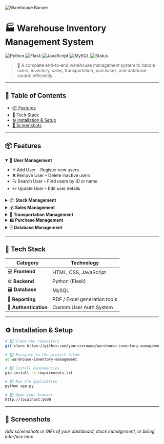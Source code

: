 ![Warehouse Banner](https://img.shields.io/badge/Warehouse_Inventory_Management_System-Optimized_for_Efficiency-blueviolet?style=for-the-badge&logo=github)

# 🏭 Warehouse Inventory Management System  

![Python](https://img.shields.io/badge/Python-3.10%2B-blue?logo=python&logoColor=white)
![Flask](https://img.shields.io/badge/Flask-Backend-black?logo=flask&logoColor=white)
![JavaScript](https://img.shields.io/badge/Frontend-JavaScript-yellow?logo=javascript&logoColor=black)
![MySQL](https://img.shields.io/badge/Database-MySQL-orange?logo=mysql&logoColor=white)
![Status](https://img.shields.io/badge/Status-Active-success)

> 🚀 A complete end-to-end warehouse management system to handle users, inventory, sales, transportation, purchases, and database control efficiently.

---

## 🧭 Table of Contents
- [📦 Features](#-features)
- [🧰 Tech Stack](#-tech-stack)
- [⚙️ Installation & Setup](#️-installation--setup)
- [📸 Screenshots](#-screenshots)

---

## 📦 Features  

<details open>
<summary>👥 <b>User Management</b></summary>

- ➕ Add User – Register new users  
- ❌ Remove User – Delete inactive users  
- 🔍 Search User – Find users by ID or name  
- ✏️ Update User – Edit user details  

</details>

<details>
<summary>📦 <b>Stock Management</b></summary>

- 🆕 Add New Product – Insert items into inventory  
- 🛠️ Update Product Info – Modify product details  
- 🗑️ Remove Product – Delete outdated items  
- 🔎 Search Product – Find products quickly  

</details>

<details>
<summary>💰 <b>Sales Management</b></summary>

- 🛒 Sell Product – Record and track sales  
- 🧾 Generate GST Bill / Invoice – Calculate tax and print invoices  

</details>

<details>
<summary>🚚 <b>Transportation Management</b></summary>

- 🚛 Transport Vehicle Info – Manage vehicles and drivers  
- 📦 Track Goods – Monitor incoming/outgoing items  
- 🧭 Manage Shipping Info – Maintain shipping details  

</details>

<details>
<summary>🛍️ <b>Purchase Management</b></summary>

- 📝 Place Orders – Create purchase requests  
- 📋 List Orders – Review all active/completed orders  
- ❌ Cancel / Update Orders – Modify or remove existing ones  

</details>

<details>
<summary>🗄️ <b>Database Management</b></summary>

- 🧱 Create Database – Initialize tables and schemas  
- 🧹 Delete Database – Reset or remove all data  
- ✏️ Update / Drop Tables – Modify or drop specific tables  

</details>

---

## 🧰 Tech Stack  

| Category | Technology |
|-----------|-------------|
| 💻 **Frontend** | HTML, CSS, JavaScript |
| ⚙️ **Backend** | Python (Flask) |
| 🗃️ **Database** | MySQL |
| 🧾 **Reporting** | PDF / Excel generation tools |
| 🔐 **Authentication** | Custom User Auth System |

---

## ⚙️ Installation & Setup  

```bash
# 1️⃣ Clone the repository
git clone https://github.com/yourusername/warehouse-inventory-management.git

# 2️⃣ Navigate to the project folder
cd warehouse-inventory-management

# 3️⃣ Install dependencies
pip install -r requirements.txt

# 4️⃣ Run the application
python app.py

# 5️⃣ Open your browser
http://localhost:5000
```

---

## 📸 Screenshots  

_Add screenshots or GIFs of your dashboard, stock management, or billing interface here._  

